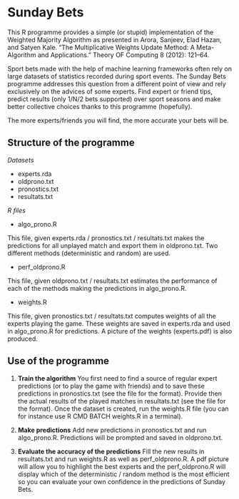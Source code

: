 Sunday Bets
===========

This R programme provides a simple (or stupid) implementation of the Weighted Majority Algorithm as presented in Arora, Sanjeev, Elad Hazan, and Satyen Kale. “The Multiplicative Weights Update Method: A Meta-Algorithm and Applications.” Theory OF Computing 8 (2012): 121–64.

Sport bets made with the help of machine learning frameworks often rely on large datasets of statistics recorded during sport events. The Sunday Bets programme addresses this question from a different point of view and rely exclusively on the advices of some experts. Find expert or friend tips, predict results (only 1/N/2 bets supported) over sport seasons and make better collective choices thanks to this programme (hopefully).

The more experts/friends you will find, the more accurate your bets will be. 

Structure of the programme
--------------------------
*Datasets*
* experts.rda
* oldprono.txt
* pronostics.txt
* resultats.txt

*R files*
* algo_prono.R 

This file, given experts.rda / pronostics.txt / resultats.txt makes the predictions for all unplayed match and export them in oldprono.txt. Two different methods (deterministic and random) are used.
* perf_oldprono.R

This file, given oldprono.txt / resultats.txt estimates the performance of each of the methods making the predictions in algo_prono.R.
* weights.R

This file, given pronostics.txt / resultats.txt computes weights of all the experts playing the game. These weights are saved in experts.rda and used in algo_prono.R for predictions. A picture of the weights (experts.pdf) is also produced.

Use of the programme
--------------------
1. **Train the algorithm**
You first need to find a source of regular expert predictions (or to play the game with friends) and to save these predictions in pronostics.txt (see the file for the format). Provide then the actual results of the played matches in resultats.txt (see the file for the format). Once the dataset is created, run the weights.R file (you can for instance use R CMD BATCH weights.R in a terminal).

2. **Make predictions**
Add new predictions in pronostics.txt and run algo_prono.R. Predictions will be prompted and saved in oldprono.txt.

3. **Evaluate the accuracy of the predictions**
Fill the new results in resultats.txt and run weights.R as well as perf_oldprono.R. A pdf picture will allow you to highlight the best experts and the perf_oldprono.R will display which of the deterministic / random method is the most efficient so you can evaluate your own confidence in the predictions of Sunday Bets.

